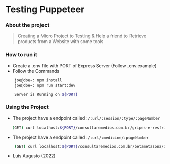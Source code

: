 # Testing Puppeteer


### **About the project**
> Creating a Micro Project to Testing & Help a friend to Retrieve products from a Website with some tools

### **How to run it**

- Create a .env file with PORT of Express Server (Follow .env.example)
- Follow the Commands

```bash
    joe@doe~: npm install
    joe@doe~: npm run start:dev

    Server is Running on ${PORT}

```

### Using the Project

- The project have a endpoint called: `/:url/:session/:type/:pageNumber`

```bash
   (GET) curl localhost:${PORT}/consultaremedios.com.br/gripes-e-resfriados/expectorante/2

```

- The project have a endpoint called: `/:url/:medicine/:pageNumber`

```bash
    (GET) curl localhost:${PORT}/consultaremedios.com.br/betametasona/1
```


- Luis Augusto (2022)